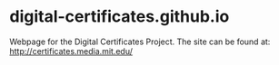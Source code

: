 # digital-certificates.github.io

Webpage for the Digital Certificates Project. The site can be found at: http://certificates.media.mit.edu/
